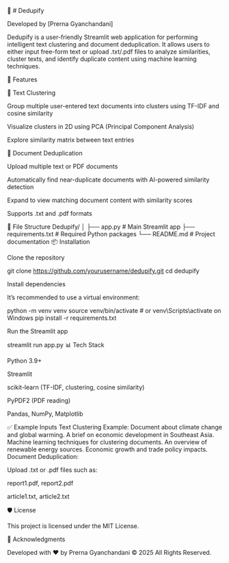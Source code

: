 
📄 # Dedupify

Developed by [Prerna Gyanchandani]

Dedupify is a user-friendly Streamlit web application for performing intelligent text clustering and document deduplication. It allows users to either input free-form text or upload .txt/.pdf files to analyze similarities, cluster texts, and identify duplicate content using machine learning techniques.

🚀 Features 

🔹 Text Clustering

Group multiple user-entered text documents into clusters using TF-IDF and cosine similarity

Visualize clusters in 2D using PCA (Principal Component Analysis)

Explore similarity matrix between text entries

🔹 Document Deduplication

Upload multiple text or PDF documents

Automatically find near-duplicate documents with AI-powered similarity detection

Expand to view matching document content with similarity scores

Supports .txt and .pdf formats

📁 File Structure Dedupify/ │ ├── app.py # Main Streamlit app ├── requirements.txt # Required Python packages └── README.md # Project documentation 📦 Installation 

Clone the repository

git clone https://github.com/yourusername/dedupify.git cd dedupify 

Install dependencies

It’s recommended to use a virtual environment:

python -m venv venv source venv/bin/activate # or venv\Scripts\activate on Windows pip install -r requirements.txt 

Run the Streamlit app

streamlit run app.py 📊 Tech Stack 

Python 3.9+

Streamlit

scikit-learn (TF-IDF, clustering, cosine similarity)

PyPDF2 (PDF reading)

Pandas, NumPy, Matplotlib

✅ Example Inputs Text Clustering Example: Document about climate change and global warming. A brief on economic development in Southeast Asia. Machine learning techniques for clustering documents. An overview of renewable energy sources. Economic growth and trade policy impacts. Document Deduplication: 

Upload .txt or .pdf files such as:

report1.pdf, report2.pdf

article1.txt, article2.txt

🛡️ License 

This project is licensed under the MIT License.

🙌 Acknowledgments 

Developed with ❤️ by Prerna Gyanchandani
© 2025 All Rights Reserved.

